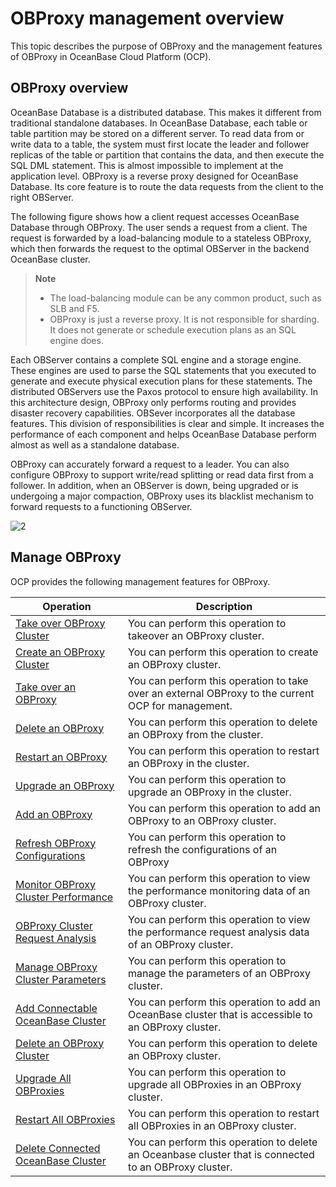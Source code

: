 # OBProxy management overview

This topic describes the purpose of OBProxy and the management features of OBProxy in OceanBase Cloud Platform (OCP).

## OBProxy overview

OceanBase Database is a distributed database. This makes it different from traditional standalone databases. In OceanBase Database, each table or table partition may be stored on a different server. To read data from or write data to a table, the system must first locate the leader and follower replicas of the table or partition that contains the data, and then execute the SQL DML statement. This is almost impossible to implement at the application level. OBProxy is a reverse proxy designed for OceanBase Database. Its core feature is to route the data requests from the client to the right OBServer.

The following figure shows how a client request accesses OceanBase Database through OBProxy. The user sends a request from a client. The request is forwarded by a load-balancing module to a stateless OBProxy, which then forwards the request to the optimal OBServer in the backend OceanBase cluster.

> **Note**
>
> * The load-balancing module can be any common product, such as SLB and F5.
> * OBProxy is just a reverse proxy. It is not responsible for sharding. It does not generate or schedule execution plans as an SQL engine does.

Each OBServer contains a complete SQL engine and a storage engine. These engines are used to parse the SQL statements that you executed to generate and execute physical execution plans for these statements. The distributed OBServers use the Paxos protocol to ensure high availability. In this architecture design, OBProxy only performs routing and provides disaster recovery capabilities. OBSever incorporates all the database features. This division of responsibilities is clear and simple. It increases the performance of each component and helps OceanBase Database perform almost as well as a standalone database.

OBProxy can accurately forward a request to a leader. You can also configure OBProxy to support write/read splitting or read data first from a follower. In addition, when an OBServer is down, being upgraded or is undergoing a major compaction, OBProxy uses its blacklist mechanism to forward requests to a functioning OBServer.

![2](https://help-static-aliyun-doc.aliyuncs.com/assets/img/en-US/1726967161/p184129.png)

## Manage OBProxy

OCP provides the following management features for OBProxy.

|                                     Operation                                      |                                              Description                                               |
|------------------------------------------------------------------------------------|--------------------------------------------------------------------------------------------------------|
| [Take over OBProxy Cluster](../../8.obproxy/2.obproxy-3.md)           | You can perform this operation to takeover an OBProxy cluster.                                           |
| [Create an OBProxy Cluster](../../8.obproxy/1.create-an-obproxy-cluster-2.md)           | You can perform this operation to create an OBProxy cluster.                                           |
| [Take over an OBProxy](../../8.obproxy/2.obproxy-3.md)                | You can perform this operation to take over an external OBProxy to the current OCP for management.     |
| [Delete an OBProxy](../../8.obproxy/3.delete-obproxy-cluster.md)                   | You can perform this operation to delete an OBProxy from the cluster.                                  |
| [Restart an OBProxy](../../8.obproxy/4.restart-obproxy-cluster.md)                  | You can perform this operation to restart an OBProxy in the cluster.                                   |
| [Upgrade an OBProxy](../../8.obproxy/5.upgrade-obproxy.md)                  | You can perform this operation to upgrade an OBProxy in the cluster.                                   |
| [Add an OBProxy](../../8.obproxy/6.add-obproxy.md)                      | You can perform this operation to add an OBProxy to an OBProxy cluster.                                |
| [Refresh OBProxy Configurations](../../8.obproxy/7.refresh-obproxy-configuration.md)      | You can perform this operation to refresh the configurations of an OBProxy                             |
| [Monitor OBProxy Cluster Performance](../../8.obproxy/8.monitor-obproxy-cluster-performance.md) | You can perform this operation to view the performance monitoring data of an OBProxy cluster.          |
| [OBProxy Cluster Request Analysis](../../8.obproxy/9.1.obproxy-request-analysis.md) | You can perform this operation to view the performance request analysis data of an OBProxy cluster.          |
| [Manage OBProxy Cluster Parameters](../../8.obproxy/9.obproxy-cluster-parameter-management.md)   | You can perform this operation to manage the parameters of an OBProxy cluster.                         |
| [Add Connectable OceanBase Cluster](../../8.obproxy/10.add-a-connectable-ob-cluster.md)   | You can perform this operation to add an OceanBase cluster that is accessible to an OBProxy cluster.   |
| [Delete an OBProxy Cluster](../../8.obproxy/11.delete-obproxy-cluster-1.md)           | You can perform this operation to delete an OBProxy cluster.                                           |
| [Upgrade All OBProxies](../../8.obproxy/12.the-list-of-all-proxy-nodes-in-the-obproxy-cluster.md)               | You can perform this operation to upgrade all OBProxies in an OBProxy cluster.                         |
| [Restart All OBProxies](../../8.obproxy/13.restarts-all-obproxy-nodes-in-the-obproxy-cluster.md)               | You can perform this operation to restart all OBProxies in an OBProxy cluster.                         |
| [Delete Connected OceanBase Cluster](../../8.obproxy/14.delete-a-connected-ob-cluster.md)  | You can perform this operation to delete an Oceanbase cluster that is connected to an OBProxy cluster. |
